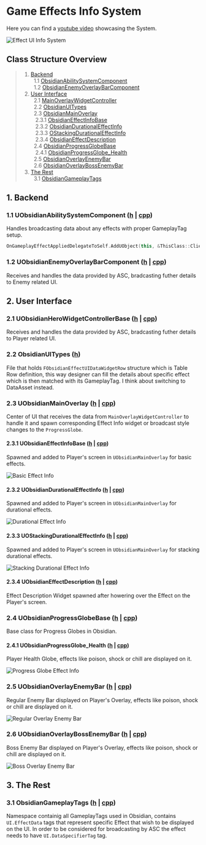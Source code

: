 # Game Effects Info System

Here you can find a [youtube video](https://www.youtube.com/watch?v=1plCy1MTZj8) showcasing the System.

![Effect UI Info System](https://github.com/intrxx/Obsidian/blob/main/Docs/Images/EffectInfoSystem/EffectUIInfoSystem.jpg)

<a name="table-of-contents"></a>
## Class Structure Overview

> 1. [Backend](#backend) \
> &nbsp; 1.1 [ObsidianAbilitySystemComponent](#abilitysystemcomp) \
> &nbsp; 1.2 [ObsidianEnemyOverlayBarComponent](#enemyoverlaybarcomp)
> 2. [User Interface](#ui) \
> &nbsp; 2.1 [MainOverlayWidgetController](#mainoverlaywidgetcontroller) \
> &nbsp; 2.2 [ObsidianUITypes](#uitypes) \
> &nbsp; 2.3 [ObsidianMainOverlay](#mainoverlay) \
> &nbsp;&nbsp; 2.3.1 [ObsidianEffectInfoBase](#effectinfobase) \
> &nbsp;&nbsp; 2.3.2 [ObsidianDurationalEffectInfo](#durrationaleffectinfo) \
> &nbsp;&nbsp; 2.3.3 [OStackingDurationalEffectInfo](#stackingdurationaleffectinfo) \
> &nbsp;&nbsp; 2.3.4 [ObsidianEffectDescription](#effectdesc) \
> &nbsp; 2.4 [ObsidianProgressGlobeBase](#progressglobebase) \
> &nbsp;&nbsp; 2.4.1 [ObsidianProgressGlobe_Health](#progressglobehealth) \
> &nbsp; 2.5 [ObsidianOverlayEnemyBar](#overlayenemybar) \
> &nbsp; 2.6 [ObsidianOverlayBossEnemyBar](#overlaybossenemybar)
> 3. [The Rest](#rest) \
> &nbsp; 3.1 [ObsidianGameplayTags](#gameplaytags) 

<a name="backend"></a>
## 1. Backend

<a name="abilitysystemcomp"></a>
### 1.1 UObsidianAbilitySystemComponent ([h](https://github.com/intrxx/Obsidian/blob/main/Source/Obsidian/Public/AbilitySystem/ObsidianAbilitySystemComponent.h) | [cpp](https://github.com/intrxx/Obsidian/blob/main/Source/Obsidian/Private/AbilitySystem/ObsidianAbilitySystemComponent.cpp))

Handles broadcasting data about any effects with proper GameplayTag setup.

```c++
OnGameplayEffectAppliedDelegateToSelf.AddUObject(this, &ThisClass::ClientOnEffectApplied);
```

<a name="enemyoverlaybarcomp"></a>
### 1.2 UObsidianEnemyOverlayBarComponent ([h](https://github.com/intrxx/Obsidian/blob/main/Source/Obsidian/Public/CharacterComponents/ObsidianEnemyOverlayBarComponent.h) | [cpp](https://github.com/intrxx/Obsidian/blob/main/Source/Obsidian/Private/CharacterComponents/ObsidianEnemyOverlayBarComponent.cpp))

Receives and handles the data provided by ASC, bradcasting futher details to Enemy related UI.

<a name="ui"></a>
## 2. User Interface

<a name="mainoverlaywidgetcontroller"></a>
### 2.1 UObsidianHeroWidgetControllerBase ([h](https://github.com/intrxx/Obsidian/blob/main/Source/Obsidian/Public/UI/WidgetControllers/MainOverlayWidgetController.h) | [cpp](https://github.com/intrxx/Obsidian/blob/main/Source/Obsidian/Private/UI/WidgetControllers/MainOverlayWidgetController.cpp))

Receives and handles the data provided by ASC, bradcasting futher details to Player related UI.

<a name="uitypes"></a>
### 2.2 ObsidianUITypes ([h](https://github.com/intrxx/Obsidian/blob/main/Source/Obsidian/Public/ObsidianTypes/ObsidianUITypes.h))

File that holds ```FObsidianEffectUIDataWidgetRow``` structure which is Table Row definition, this way designer can fill the details about specific effect which is then matched with its GameplayTag. I think about switching to DataAsset instead.

<a name="mainoverlay"></a>
### 2.3 UObsidianMainOverlay ([h](https://github.com/intrxx/Obsidian/blob/main/Source/Obsidian/Public/UI/MainOverlay/ObsidianMainOverlay.h) | [cpp](https://github.com/intrxx/Obsidian/blob/main/Source/Obsidian/Private/UI/MainOverlay/ObsidianMainOverlay.cpp))

Center of UI that receives the data from ``MainOverlayWidgetController`` to handle it and spawn corresponding Effect Info widget or broadcast style changes to the ```ProgressGlobe```.

<a name="effectinfobase"></a>
#### 2.3.1 UObsidianEffectInfoBase ([h](https://github.com/intrxx/Obsidian/blob/main/Source/Obsidian/Public/UI/MainOverlay/Subwidgets/ObsidianEffectInfoBase.h) | [cpp](https://github.com/intrxx/Obsidian/blob/main/Source/Obsidian/Private/UI/MainOverlay/Subwidgets/ObsidianEffectInfoBase.cpp))

Spawned and added to Player's screen in ```UObsidianMainOverlay``` for basic effects.

![Basic Effect Info](https://github.com/intrxx/Obsidian/blob/main/Docs/Images/EffectInfoSystem/basiceffectinfo.jpg)

<a name="durrationaleffectinfo"></a>
#### 2.3.2 UObsidianDurationalEffectInfo ([h](https://github.com/intrxx/Obsidian/blob/main/Source/Obsidian/Public/UI/MainOverlay/Subwidgets/ObsidianDurationalEffectInfo.h) | [cpp](https://github.com/intrxx/Obsidian/blob/main/Source/Obsidian/Private/UI/MainOverlay/Subwidgets/ObsidianDurationalEffectInfo.cpp))

Spawned and added to Player's screen in ```UObsidianMainOverlay``` for durational effects.

![Durational Effect Info](https://github.com/intrxx/Obsidian/blob/main/Docs/Images/EffectInfoSystem/durationaleffectinfo.jpg)

<a name="stackingdurationaleffectinfo"></a>
#### 2.3.3 UOStackingDurationalEffectInfo ([h](https://github.com/intrxx/Obsidian/blob/main/Source/Obsidian/Public/UI/MainOverlay/Subwidgets/OStackingDurationalEffectInfo.h) | [cpp](https://github.com/intrxx/Obsidian/blob/main/Source/Obsidian/Private/UI/MainOverlay/Subwidgets/OStackingDurationalEffectInfo.cpp))

Spawned and added to Player's screen in ```UObsidianMainOverlay``` for stacking durational effects.

![Stacking Durational Effect Info](https://github.com/intrxx/Obsidian/blob/main/Docs/Images/EffectInfoSystem/stackingdurationaleffectinfo.jpg)

<a name="effectdesc"></a>
#### 2.3.4 UObsidianEffectDescription ([h](https://github.com/intrxx/Obsidian/blob/main/Source/Obsidian/Public/UI/MainOverlay/Subwidgets/ObsidianEffectDescription.h) | [cpp](https://github.com/intrxx/Obsidian/blob/main/Source/Obsidian/Private/UI/MainOverlay/Subwidgets/ObsidianEffectDescription.cpp))

Effect Description Widget spawned after howering over the Effect on the Player's screen.

<a name="progressglobebase"></a>
### 2.4 UObsidianProgressGlobeBase ([h](https://github.com/intrxx/Obsidian/blob/main/Source/Obsidian/Public/UI/ProgressBars/ProgressGlobe/ObsidianProgressGlobeBase.h) | [cpp](https://github.com/intrxx/Obsidian/blob/main/Source/Obsidian/Private/UI/ProgressBars/ProgressGlobe/ObsidianProgressGlobeBase.cpp))

Base class for Progress Globes in Obsidian.

<a name="progressglobehealth"></a>
#### 2.4.1 UObsidianProgressGlobe_Health ([h](https://github.com/intrxx/Obsidian/blob/main/Source/Obsidian/Public/UI/ProgressBars/ProgressGlobe/ObsidianProgressGlobe_Health.h) | [cpp](https://github.com/intrxx/Obsidian/blob/main/Source/Obsidian/Private/UI/ProgressBars/ProgressGlobe/ObsidianProgressGlobe_Health.cpp))

Player Health Globe, effects like poison, shock or chill are displayed on it.

![Progress Globe Effect Info](https://github.com/intrxx/Obsidian/blob/main/Docs/Images/EffectInfoSystem/progressglobeeffectinfo.jpg)

<a name="overlayenemybar"></a>
### 2.5 UObsidianOverlayEnemyBar ([h](https://github.com/intrxx/Obsidian/blob/main/Source/Obsidian/Public/UI/ProgressBars/UObsidianOverlayEnemyBar.h) | [cpp](https://github.com/intrxx/Obsidian/blob/main/Source/Obsidian/Private/UI/ProgressBars/UObsidianOverlayEnemyBar.cpp))

Regular Enemy Bar displayed on Player's Overlay, effects like poison, shock or chill are displayed on it.

![Regular Overlay Enemy Bar](https://github.com/intrxx/Obsidian/blob/main/Docs/Images/EffectInfoSystem/regularenemybarseffectinfo.jpg)

<a name="overlaybossenemybar"></a>
### 2.6 UObsidianOverlayBossEnemyBar ([h](https://github.com/intrxx/Obsidian/blob/main/Source/Obsidian/Public/UI/ProgressBars/ObsidianOverlayBossEnemyBar.h) | [cpp](https://github.com/intrxx/Obsidian/blob/main/Source/Obsidian/Private/UI/ProgressBars/ObsidianOverlayBossEnemyBar.cpp))

Boss Enemy Bar displayed on Player's Overlay, effects like poison, shock or chill are displayed on it.

![Boss Overlay Enemy Bar](https://github.com/intrxx/Obsidian/blob/main/Docs/Images/EffectInfoSystem/bossoverlaybareffectinfo.jpg)

<a name="rest"></a>
## 3. The Rest

<a name="overlaybossenemybar"></a>
### 3.1 ObsidianGameplayTags ([h](https://github.com/intrxx/Obsidian/blob/main/Source/Obsidian/ObsidianGameplayTags.h) | [cpp](https://github.com/intrxx/Obsidian/blob/main/Source/Obsidian/ObsidianGameplayTags.cpp))

Namespace containig all GameplayTags used in Obsidian, contains ```UI.EffectData``` tags that represent specific Effect that wish to be displayed on the UI. In order to be considered for broadcasting by ASC the effect needs to have ```UI.DataSpecifierTag``` tag.
